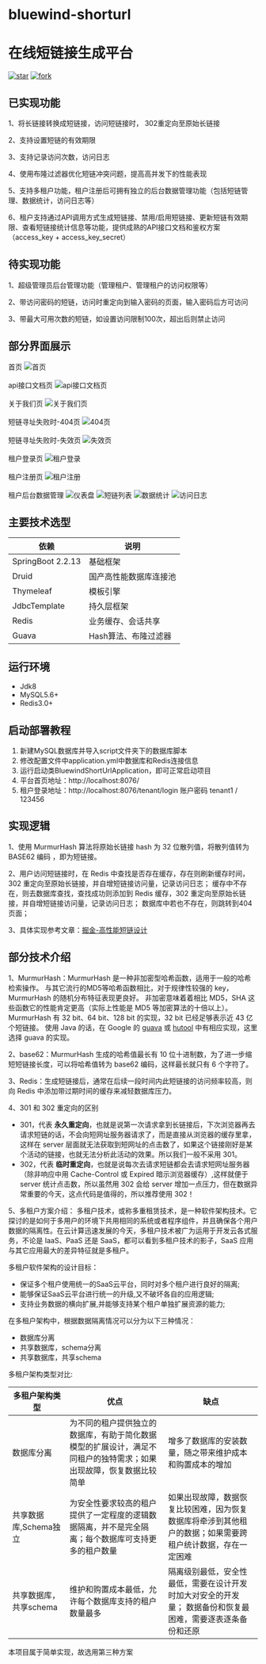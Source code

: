 # bluewind-shorturl
# 在线短链接生成平台

<a href='https://gitee.com/leisureLXY/bluewind-shorturl/stargazers'><img src='https://gitee.com/leisureLXY/bluewind-shorturl/badge/star.svg?theme=dark' alt='star'></img></a>
<a href='https://gitee.com/leisureLXY/bluewind-shorturl/members'><img src='https://gitee.com/leisureLXY/bluewind-shorturl/badge/fork.svg?theme=dark' alt='fork'></img></a>

## 已实现功能
1、将长链接转换成短链接，访问短链接时， 302重定向至原始长链接

2、支持设置短链的有效期限

3、支持记录访问次数，访问日志

4、使用布隆过滤器优化短链冲突问题，提高高并发下的性能表现

5、支持多租户功能，租户注册后可拥有独立的后台数据管理功能（包括短链管理、数据统计，访问日志等）

6、租户支持通过API调用方式生成短链接、禁用/启用短链接、更新短链有效期限、查看短链接统计信息等功能，提供成熟的API接口文档和鉴权方案（access_key + access_key_secret）

## 待实现功能
1、超级管理员后台管理功能（管理租户、管理租户的访问权限等）

2、带访问密码的短链，访问时重定向到输入密码的页面，输入密码后方可访问

3、带最大可用次数的短链，如设置访问限制100次，超出后则禁止访问

## 部分界面展示
首页
![首页](src/main/resources/static/images/readme/首页.png)
<br/><br/>
api接口文档页
![api接口文档页](src/main/resources/static/images/readme/api接口文档.png)
<br/><br/>
关于我们页
![关于我们页](src/main/resources/static/images/readme/关于我们.png)
<br/><br/>
短链寻址失败时-404页
![404页](src/main/resources/static/images/readme/example_404.png)
<br/><br/>
短链寻址失败时-失效页
![失效页](src/main/resources/static/images/readme/example_expire.png)
<br/><br/>
租户登录页
![租户登录](src/main/resources/static/images/readme/租户登录.png)
<br/><br/>
租户注册页
![租户注册](src/main/resources/static/images/readme/租户注册.png)
<br/><br/>
租户后台数据管理
![仪表盘](src/main/resources/static/images/readme/仪表盘.png)
![短链列表](src/main/resources/static/images/readme/短链列表.png)
![数据统计](src/main/resources/static/images/readme/数据统计.png)
![访问日志](src/main/resources/static/images/readme/访问日志.png)

## 主要技术选型
| 依赖                | 说明           |
|-------------------|--------------|
| SpringBoot 2.2.13 | 基础框架         |
| Druid             | 国产高性能数据库连接池 |
| Thymeleaf         | 模板引擎         |
| JdbcTemplate      | 持久层框架        |
| Redis             | 业务缓存、会话共享    |
| Guava             | Hash算法、布隆过滤器 |

## 运行环境
- Jdk8
- MySQL5.6+
- Redis3.0+

## 启动部署教程

1. 新建MySQL数据库并导入script文件夹下的数据库脚本
2. 修改配置文件中application.yml中数据库和Redis连接信息
3. 运行启动类BluewindShortUrlApplication，即可正常启动项目
4. 平台首页地址：http://localhost:8076/
5. 租户登录地址：http://localhost:8076/tenant/login  账户密码 tenant1 / 123456

## 实现逻辑
1、使用 MurmurHash 算法将原始长链接 hash 为 32 位散列值，将散列值转为 BASE62 编码 ，即为短链接。

2、用户访问短链接时，在 Redis 中查找是否存在缓存，存在则刷新缓存时间，302 重定向至原始长链接，并自增短链接访问量，记录访问日志；
   缓存中不存在，则去数据库查找，查找成功则添加到 Redis 缓存，302 重定向至原始长链接，并自增短链接访问量，记录访问日志；
   数据库中若也不存在，则跳转到404页面；

3、具体实现参考文章：[掘金-高性能短链设计](https://juejin.cn/post/6844904090602848270) 

## 部分技术介绍
1、MurmurHash：MurmurHash 是一种非加密型哈希函数，适用于一般的哈希检索操作。
    与其它流行的MD5等哈希函数相比，对于规律性较强的 key，MurmurHash 的随机分布特征表现更良好。
    非加密意味着着相比 MD5，SHA 这些函数它的性能肯定更高（实际上性能是 MD5 等加密算法的十倍以上）。
    MurmurHash 有 32 bit、64 bit、128 bit 的实现，32 bit 已经足够表示近 43 亿个短链接。
    使用 Java 的话，在 Google 的 [guava](https://github.com/google/guava) 
    或 [hutool](https://github.com/dromara/hutool) 中有相应实现，这里选择 guava 的实现。
    
2、base62：MurmurHash 生成的哈希值最长有 10 位十进制数，为了进一步缩短短链接长度，可以将哈希值转为 base62 编码，这样最长就只有 6 个字符了。

3、Redis：生成短链接后，通常在后续一段时间内此短链接的访问频率较高，则向 Redis 中添加带过期时间的缓存来减轻数据库压力。
    
4、301 和 302 重定向的区别
   - 301，代表 **永久重定向**，也就是说第一次请求拿到长链接后，下次浏览器再去请求短链的话，不会向短网址服务器请求了，而是直接从浏览器的缓存里拿，这样在 server 层面就无法获取到短网址的点击数了，如果这个链接刚好是某个活动的链接，也就无法分析此活动的效果。所以我们一般不采用 301。
   - 302，代表 **临时重定向**，也就是说每次去请求短链都会去请求短网址服务器（除非响应中用 Cache-Control 或 Expired 暗示浏览器缓存）,这样就便于 server 统计点击数，所以虽然用 302 会给 server 增加一点压力，但在数据异常重要的今天，这点代码是值得的，所以推荐使用 302！
  
5、多租户方案介绍：
多租户技术，或称多重租赁技术，是一种软件架构技术。它探讨的是如何于多用户的环境下共用相同的系统或者程序组件，并且确保各个用户数据的隔离性。在云计算迅速发展的今天，多租户技术被广为运用于开发云各式服务，不论是 IaaS、PaaS 还是 SaaS，都可以看到多租户技术的影子，SaaS 应用与其它应用最大的差异特征就是多租户。

多租户软件架构的设计目标：
   - 保证多个租户使用统一的SaaS云平台，同时对多个租户进行良好的隔离;
   - 能够保证SaaS云平台进行统一的升级,又不破坏各自的应用逻辑;
   - 支持业务数据的横向扩展,并能够支持某个租户单独扩展资源的能力;

在多租户架构中，根据数据隔离情况可以分为以下三种情况：
   - 数据库分离
   - 共享数据库，schema分离
   - 共享数据库，共享schema

多租户架构类型对比:

| 多租户架构类型 | 优点 | 缺点 |
| ------- | ------- | ------- |
|     数据库分离    |   为不同的租户提供独立的数据库，有助于简化数据模型的扩展设计，满足不同租户的独特需求；如果出现故障，恢复数据比较简单   | 增多了数据库的安装数量，随之带来维护成本和购置成本的增加 |
| 共享数据库,Schema独立 | 为安全性要求较高的租户提供了一定程度的逻辑数据隔离，并不是完全隔离；每个数据库可支持更多的租户数量 | 如果出现故障，数据恢复比较困难，因为恢复数据库将牵涉到其他租户的数据；如果需要跨租户统计数据，存在一定困难 |
| 共享数据库，共享schema | 维护和购置成本最低，允许每个数据库支持的租户数量最多 | 隔离级别最低，安全性最低，需要在设计开发时加大对安全的开发量； 数据备份和恢复最困难，需要逐表逐条备份和还原 |

本项目属于简单实现，故选用第三种方案